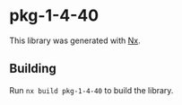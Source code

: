 # pkg-1-4-40

This library was generated with [Nx](https://nx.dev).

## Building

Run `nx build pkg-1-4-40` to build the library.
